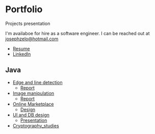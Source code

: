 # Portfolio
Projects presentation

I'm availaboe for hire as a software engineer. I can be reached out at josephzelo@hotmail.com

* [Resume](https://github.com/caozh/Portfolio/blob/master/Resume.pdf)
* [LinkedIn](https://www.linkedin.com/in/zhihao-cao-7b6133a3/)
 
## Java
* [Edge and line detection](https://github.com/caozh/Portfolio/tree/master/Java/Edge_and_line_detection)
	* [Report](https://github.com/caozh/Portfolio/blob/master/Java/Edge_and_line_detection/Report.pdf)
* [Image manipulation](https://github.com/caozh/Portfolio/tree/master/Java/Image_manipulation)
	* [Report](https://github.com/caozh/Portfolio/blob/master/Java/Image_manipulation/Report.pdf)
* [Online Marketplace](https://github.com/caozh/Portfolio/tree/master/Java/Online_Marketplace)
	* [Design](https://github.com/caozh/Portfolio/blob/master/Java/Online_Marketplace/Diagrams/Authorization_pattern_UML.PNG)
* [UI and DB design](https://github.com/caozh/Portfolio/tree/master/Java/UI_and_DB_design)
	* [Presentation](https://github.com/caozh/Portfolio/blob/master/Java/UI_and_DB_design/Demo.pdf)
* [Cryptography_studies](https://github.com/caozh/Portfolio/tree/master/Java/Cryptography_studies)